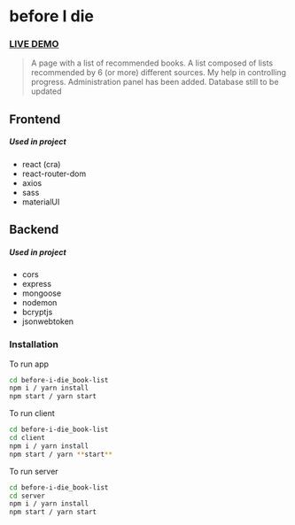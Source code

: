 # before I die

### [LIVE DEMO](https://before-i-die.netlify.app/)

> A page with a list of recommended books. A list composed of lists recommended by 6 (or more) different sources. My help in controlling progress. Administration panel has been added. Database still to be updated

## Frontend

##### Used in project

- react (cra)
- react-router-dom
- axios
- sass
- materialUI

## Backend

##### Used in project

- cors
- express
- mongoose
- nodemon
- bcryptjs
- jsonwebtoken

### Installation

To run app

```sh
cd before-i-die_book-list
npm i / yarn install
npm start / yarn start
```

To run client

```sh
cd before-i-die_book-list
cd client
npm i / yarn install
npm start / yarn **start**
```

To run server

```sh
cd before-i-die_book-list
cd server
npm i / yarn install
npm start / yarn start
```
